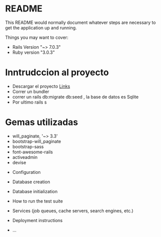 # README

This README would normally document whatever steps are necessary to get the
application up and running.

Things you may want to cover:

* Rails Version "~> 7.0.3"
* Ruby version  "3.0.3"

# Inntrudccion al proyecto
- Descargar el proyecto [Links](https://github.com/jonavero/corotosBlog)
- Correr un bundler 
- correr un rails db:migrate db:seed , la base de datos es Sqlite
- Por ultimo rails s 


# Gemas utilizadas 

- will_paginate, '~> 3.3'
- bootstrap-will_paginate
- bootstrap-sass
- font-awesome-rails
- activeadmin
- devise

* Configuration

* Database creation

* Database initialization

* How to run the test suite

* Services (job queues, cache servers, search engines, etc.)

* Deployment instructions

* ...
